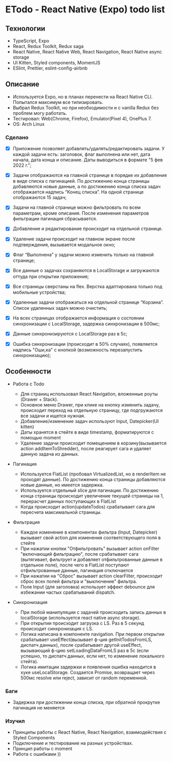 # ETodo - React Native (Expo) todo list

## Технологии

- TypeScript, Expo
- React, Redux Toolkit, Redux saga
- React Native, React Native Web, React Navigation, React Native async storage
- UI Kitten, Styled components, MomentJS
- ESlint, Prettier, eslint-config-airbnb

## Описание

- Используется Expo, но в планах перенести на React Native CLI. Попытался максимум все типизировать.
- Выбрал Redux Toolkit, но при необходимости и с vanilla Redux без проблем могу работать.
- Тестировал: Web(Chrome, Firefox), Emulator(Pixel 4), OnePlus 7.
- OS: Arch Linux

### Сделано

- [x] Приложение позволяет добавлять/удалять/редактировать задачи. У каждой задачи есть: заголовок, флаг выполнена или нет, дата начала, дата конца и описание. Даты выводиться в формате "5 фев 2022 г.";

- [x] Задачи отображаются на главной странице в порядке их добавления в виде
      списка с пагинацией. По достижению конца страницы добавляются новые данные, а по достижению конца списка задач отображается надпись “Конец
      списка”. На одной странице отображаются 15 задач;

- [x] Задачи на главной странице можно фильтровать по всем параметрам, кроме
      описания. После изменения параметров фильтрации пагинация сбрасывается.

- [x] Добавление и редактирование происходит на отдельной странице.

- [x] Удаление задачи происходит на главном экране после подтверждения, вызывается модальное окно;

- [x] Флаг “Выполнена” у задачи можно изменить только на главной странице;

- [x] Все данные о задачах сохраняются в LocalStorage и загружаются оттуда при
      открытии приложения;

- [x] Все страницы сверстаны на flex. Верстка адаптирована только под мобильные устройства;

- [x] Удаленные задачи отображаться на отдельной странице “Корзина”. Список удаленных задач можно очистить;

- [x] На всех страницах отображается информация о состоянии синхронизации с LocalStorage, задержка синхронизации в 500мс;

- [x] Данные синхронизируются с LocalStorage раз в 5с;

- [x] Ошибка синхронизации (происходит в 50% случаях), появляется надпись "Оши,ка" c кнопкой (возможность перезапустить синхронизацию);

## Особенности

- Работа с Todo

  - Для страниц использовал React Navigation, вложенные роуты (Drawer + Stack).
  - Основное меню Drawer, при клике на кнопку изменить задачу, происходит переход на отдельную страницу, где подгружаются все задачи и ищется нужная.
  - Добавление/изменение задач используют Input, Datepicker(UI kitten)
  - Даты хранятся в стейте в виде timestamp, форматируются с помощью moment
  - Удаление задачи происходит помещением в корзину(вызывается action addItemToShredder), после реагирует сага и удаляет данную задача из данных.

- Пагинация

  - Используется FlatList (пробовал VirtualizedList, но в renderItem не проходят данные). По достижению конца страницы добавляются новые данные, но имеется задержка.
  - Используется отдельный slice для пагинации. По достижению конца страницы происходит увеличение текущей страницы на 1, перерасчет данных поступающих в FlatList
  - Когда происходит action(updateTodos) срабатывает сага для пересчета максимальной страницы.

- Фильтрация

  - Каждое изменение в компонентах фильтра (Input, Datepicker) вызывает свой action для изменения соответствующего поля в стейте
  - При нажатии кнопки "Отфильтровать" вызывает action onFilter "включающий фильтрацию", после срабатывает сага (вытягивает, фильтрует и добавляет отфильтрованные данные в отдельное поле), после чего в FlatList поступают отфильтрованные данные, пагинация отключается
  - При нажатии на "Сброс" вызывает action clearFilter, происходит сброс всех полей фильтра и "выключение" фильтра.
  - Поле Input (для заголовка) использует эффект debounce для избежании частых срабатываний dispatch.

- Синхронизация

  - При любой манипуляции с задачей происходить запись данных в localStorage (используется react native async storage).
  - При открытии происходит загрузка c LS. Раз в 5 секунд происходит синхронизация с LS.
  - Логика написана в компоненте navigation. При первом открытии срабатывает useEffect(вызывает ф-ция getInitTodosFromLS, диспатч данных), после срабатывает другой useEffect, вызывающий ф-цию setLoadingDataFromLS раз в 5с (если успешно, то диспатч данных, если нет, то изменение локального стейта).
  - Логика имитации задержки и появления ошибка находится в хуке useLocalStorage. Создается Promise, возвращает через 500мс resolve или reject, зависит от random переменной.

### Баги

- Задержка при достижении конца списка, при обратной прокрутке пагинация не меняется

### Изучил

- Принципы работы с React Native, React Navigation, взаимодействия с Styled Components
- Подключение и тестирование на разных устройствах.
- Принцип работы с moment
- Работа с ошибками ))
